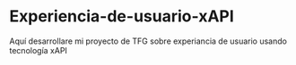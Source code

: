# Experiencia-de-usuario-xAPI
Aquí desarrollare mi proyecto de TFG sobre experiancia de usuario usando tecnología xAPI
